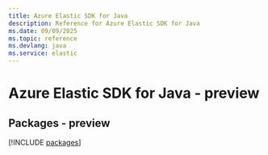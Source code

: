 ```yaml
---
title: Azure Elastic SDK for Java
description: Reference for Azure Elastic SDK for Java
ms.date: 09/09/2025
ms.topic: reference
ms.devlang: java
ms.service: elastic
---
```

# Azure Elastic SDK for Java - preview
## Packages - preview
[!INCLUDE [packages](elastic-index.md)]